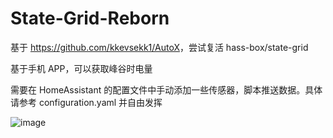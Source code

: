 # State-Grid-Reborn

基于 <https://github.com/kkevsekk1/AutoX>，尝试复活 hass-box/state-grid

基于手机 APP，可以获取峰谷时电量

需要在 HomeAssistant 的配置文件中手动添加一些传感器，脚本推送数据。具体请参考 configuration.yaml 并自由发挥

![image](https://github.com/user-attachments/assets/f129d8bb-c52e-49ed-8dfa-4207a770043b)
